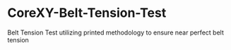 # CoreXY-Belt-Tension-Test
Belt Tension Test utilizing printed methodology to ensure near perfect belt tension
